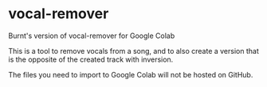 # vocal-remover
Burnt's version of vocal-remover for Google Colab

This is a tool to remove vocals from a song, and to also create a version that is the opposite of the created track with inversion.

The files you need to import to Google Colab will not be hosted on GitHub.
